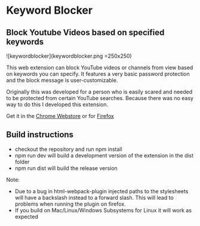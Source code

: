 # Keyword Blocker

## Block Youtube Videos based on specified keywords

![keywordblocker](keywordblocker.png =250x250)

This web extension can block YouTube videos or channels from view based on keywords you can specify.
It features a very basic password protection and the block message is user-customizable.

Originally this was developed for a person who is easily scared and needed to be protected from certain YouTube searches. Because there was no easy way to do this I developed this extension.

Get it in the [Chrome Webstore](https://chrome.google.com/webstore/detail/keyword-blocker/pbgacppomjfpheddhifkdkklddnolnpg)
or for [Firefox](https://addons.mozilla.org/en-US/firefox/addon/keyword-blocker/)

## Build instructions

- checkout the repository and run npm install
- npm run dev will build a development version of the extension in the dist folder
- npm run dist will build the release version

Note:

- Due to a bug in html-webpack-plugin injected paths to the stylesheets will have a backslash instead to a forward slash. This will lead to problems when running the plugin on firefox.
- If you build on Mac/Linux/Windows Subsystems for Linux it will work as expected
